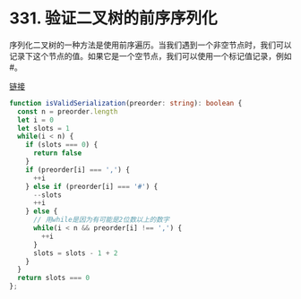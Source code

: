 # 331. 验证二叉树的前序序列化

序列化二叉树的一种方法是使用前序遍历。当我们遇到一个非空节点时，我们可以记录下这个节点的值。如果它是一个空节点，我们可以使用一个标记值记录，例如 #。

[链接](https://leetcode-cn.com/problems/verify-preorder-serialization-of-a-binary-tree/)

```ts
function isValidSerialization(preorder: string): boolean {
  const n = preorder.length
  let i = 0
  let slots = 1
  while(i < n) {
    if (slots === 0) {
      return false
    }
    if (preorder[i] === ',') {
      ++i
    } else if (preorder[i] === '#') {
      --slots
      ++i
    } else {
      // 用while是因为有可能是2位数以上的数字
      while(i < n && preorder[i] !== ',') {
        ++i
      }
      slots = slots - 1 + 2
    }
  }
  return slots === 0
};
```
